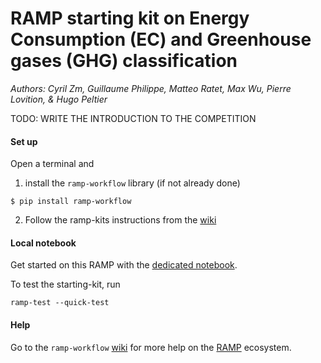 # RAMP starting kit on Energy Consumption (EC) and Greenhouse gases (GHG) classification

_Authors: Cyril Zm, Guillaume Philippe, Matteo Ratet, Max Wu, Pierre Lovition, & Hugo Peltier_

TODO: WRITE THE INTRODUCTION TO THE COMPETITION

#### Set up

Open a terminal and

1. install the `ramp-workflow` library (if not already done)
```shell
$ pip install ramp-workflow
```
  
2. Follow the ramp-kits instructions from the [wiki](https://github.com/paris-saclay-cds/ramp-workflow/wiki/Getting-started-with-a-ramp-kit)

#### Local notebook

Get started on this RAMP with the [dedicated notebook](solar_wind_starting_kit.ipynb).

To test the starting-kit, run

```shell
ramp-test --quick-test
```

#### Help
Go to the `ramp-workflow` [wiki](https://github.com/paris-saclay-cds/ramp-workflow/wiki) for more help on the [RAMP](https://ramp.studio) ecosystem.
